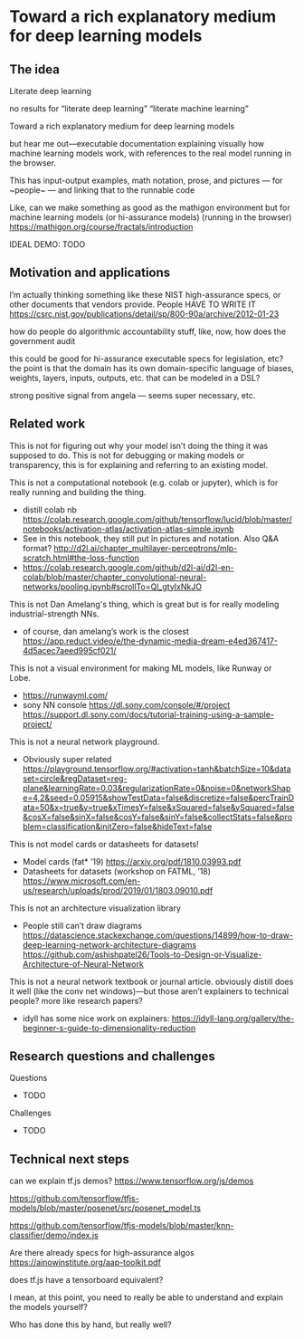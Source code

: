 
<title>notes</title>
<!-- <link rel="stylesheet" href="https://acdlite.github.io/jquery.sidenotes/css/main.css"> -->

<!-- https://tscanlin.github.io/tocbot/ -->
<!-- <link rel="stylesheet" href="https://tscanlin.github.io/tocbot/static/css/styles.css" class="next-head"> -->

<link rel="stylesheet" href="https://cdnjs.cloudflare.com/ajax/libs/tocbot/4.4.2/tocbot.css">

<link rel="stylesheet" href="lib/styles.css" class=next-head>

<link rel="stylesheet" href="styles/toolkit-styles.css" class="next-head">

<div class="mw7 center dark-gray lh-copy all-content">

<nav class="toc toc-right js-toc relative z-1 transition--300 absolute pa4 is-position-fixed">
</nav>

<div class="content js-toc-content pa4">

<!-- <script -->
<!--   src="https://code.jquery.com/jquery-3.4.1.min.js" -->
<!--     integrity="sha256-CSXorXvZcTkaix6Yvo6HppcZGetbYMGWSFlBw8HfCJo=" -->
<!-- 	  crossorigin="anonymous"></script> -->
<!-- <script src="lib/annotator-full.1.2.10/annotator-full.min.js"></script> -->
<!-- <link rel="stylesheet" href="lib/annotator-full.1.2.10/annotator.min.css"> -->
  
# Toward a rich explanatory medium for deep learning models

## The idea

Literate deep learning

no results for “literate deep learning” “literate machine learning”

Toward a rich explanatory medium for deep learning models

but hear me out—executable documentation explaining visually how machine learning models work, with references to the real model running in the browser. 

This has input-output examples, math notation, prose, and pictures — for ~people~ — and linking that to the runnable code

Like, can we make something as good as the mathigon environment but for machine learning models (or hi-assurance models) (running in the browser) https://mathigon.org/course/fractals/introduction

IDEAL DEMO: TODO

## Motivation and applications

I’m actually thinking something like these NIST high-assurance specs, or other documents that vendors provide. People HAVE TO WRITE IT
https://csrc.nist.gov/publications/detail/sp/800-90a/archive/2012-01-23 

how do people do algorithmic accountability stuff, like, now, how does the government audit

this could be good for hi-assurance executable specs for legislation, etc? the point is that the domain has its own domain-specific language of biases, weights, layers, inputs, outputs, etc. that can be modeled in a DSL?

strong positive signal from angela — seems super necessary, etc.

## Related work

This is not for figuring out why your model isn’t doing the thing it was supposed to do. 
This is not for debugging or making models or transparency, this is for explaining and referring to an existing model. 

This is not a computational notebook (e.g. colab or jupyter), which is for really running and building the thing. 

- distill colab nb https://colab.research.google.com/github/tensorflow/lucid/blob/master/notebooks/activation-atlas/activation-atlas-simple.ipynb
- See in this notebook, they still put in pictures and notation. Also Q&A format?
http://d2l.ai/chapter_multilayer-perceptrons/mlp-scratch.html#the-loss-function
- https://colab.research.google.com/github/d2l-ai/d2l-en-colab/blob/master/chapter_convolutional-neural-networks/pooling.ipynb#scrollTo=Ql_gtyIxNkJO

This is not Dan Amelang's thing, which is great but is for really modeling industrial-strength NNs.

- of course, dan amelang’s work is the closest https://app.reduct.video/e/the-dynamic-media-dream-e4ed367417-4d5acec7aeed995cf021/

This is not a visual environment for making ML models, like Runway or Lobe.

- https://runwayml.com/
- sony NN console https://dl.sony.com/console/#/project
https://support.dl.sony.com/docs/tutorial-training-using-a-sample-project/

This is not a neural network playground.

- Obviously super related https://playground.tensorflow.org/#activation=tanh&batchSize=10&dataset=circle&regDataset=reg-plane&learningRate=0.03&regularizationRate=0&noise=0&networkShape=4,2&seed=0.05915&showTestData=false&discretize=false&percTrainData=50&x=true&y=true&xTimesY=false&xSquared=false&ySquared=false&cosX=false&sinX=false&cosY=false&sinY=false&collectStats=false&problem=classification&initZero=false&hideText=false

This is not model cards or datasheets for datasets!

- Model cards (fat* ’19) https://arxiv.org/pdf/1810.03993.pdf
- Datasheets for datasets (workshop on FATML, ’18) https://www.microsoft.com/en-us/research/uploads/prod/2019/01/1803.09010.pdf

This is not an architecture visualization library

- People still can’t draw diagrams https://datascience.stackexchange.com/questions/14899/how-to-draw-deep-learning-network-architecture-diagrams
https://github.com/ashishpatel26/Tools-to-Design-or-Visualize-Architecture-of-Neural-Network

This is not a neural network textbook or journal article.
obviously distill does it well (like the conv net windows)—but those aren’t explainers to technical people? more like research papers?

- idyll has some nice work on explainers: https://idyll-lang.org/gallery/the-beginner-s-guide-to-dimensionality-reduction

## Research questions and challenges

Questions

- TODO

Challenges

- TODO

## Technical next steps

can we explain tf.js demos? https://www.tensorflow.org/js/demos

https://github.com/tensorflow/tfjs-models/blob/master/posenet/src/posenet_model.ts

https://github.com/tensorflow/tfjs-models/blob/master/knn-classifier/demo/index.js

Are there already specs for high-assurance algos https://ainowinstitute.org/aap-toolkit.pdf

does tf.js have a tensorboard equivalent? 

I mean, at this point, you need to really be able to understand and explain the models yourself? 

Who has done this by hand, but really well?

<!-- <script> -->
<!-- var ann = new Annotator(document.body);  -->
<!-- ann.setupPlugins() -->
<!-- </script> -->

</div>

</div>

<div id="commento"></div>
<script defer src="https://cdn.commento.io/js/commento.js"></script>


<script
  src="https://code.jquery.com/jquery-3.4.1.min.js"
    integrity="sha256-CSXorXvZcTkaix6Yvo6HppcZGetbYMGWSFlBw8HfCJo="
	  crossorigin="anonymous"></script>
<script src="https://cdnjs.cloudflare.com/ajax/libs/tocbot/4.4.2/tocbot.min.js"></script>
<script src="lib/jquery.sidenotes.js"></script>

<script>
 $(() => {
     console.log("ready");

     tocbot.init({
	 // Where to render the table of contents.
	 tocSelector: '.js-toc',
	 // Where to grab the headings to build the table of contents.
	 contentSelector: '.js-toc-content',
	 // Which headings to grab inside of the contentSelector element.
	 headingSelector: 'h1, h2, h3',
	 // For headings inside relative or absolute positioned containers within content.
	 hasInnerContainers: true,
     });

     $(".footnotes").appendTo(".all-content");

     /*      $('.all-content').sidenotes();*/
 });
</script>
